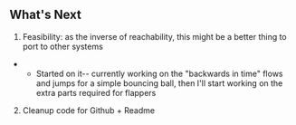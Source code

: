 ## What's Next
1. Feasibility: as the inverse of reachability, this might be a better thing to port to other systems
* * Started on it-- currently working on the "backwards in time" flows and jumps for a simple bouncing ball, then I'll start working on the extra parts required for flappers
2. Cleanup code for Github + Readme